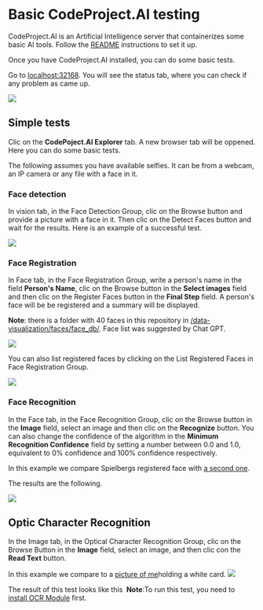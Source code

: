 # Basic CodeProject.AI testing

CodeProject.AI is an Artificial Intelligence server that containerizes some basic AI tools. Follow the [README](https://github.com/hugoescalpelo/data-visualization/blob/main/README.md) instructions to set it up.

Once you have CodeProject.AI installed, you can do some basic tests. 

Go to [localhost:32168](http://localhost:32168/). You will see the status tab, where you can check if any problem as came up.

![](https://github.com/hugoescalpelo/data-visualization/blob/main/Images/Screenshot%20from%202023-10-07%2020-33-48.png?raw=true)

## Simple tests

Clic on the **CodePoject.AI Explorer** tab. A new browser tab will be oppened. Here you can do some basic tests. 

The following assumes you have available selfies. It can be from a webcam, an IP camera or any file with a face in it.

### Face detection

In vision tab, in the Face Detection Group, clic on the Browse button and provide a picture with a face in it. Then clic on the Detect Faces button and wait for the results. Here is an example of a successful test.

![](https://github.com/hugoescalpelo/data-visualization/blob/main/Images/Screenshot%20from%202023-10-07%2020-42-29.png?raw=true)

### Face Registration

In Face tab, in the Face Registration Group, write a person's name in the field **Person's Name**, clic on the Browse button in the **Select images** field and then clic on the Register Faces button in the **Final Step** field. A person's face will be be registered and a summary will be displayed.

**Note**: there is a folder with 40 faces in this repository in [/data-visualization/faces/face_db/](). Face list was suggested by Chat GPT.

![](https://github.com/hugoescalpelo/data-visualization/blob/main/Images/Screenshot%20from%202023-10-10%2015-54-07.png?raw=true)

You can also list registered faces by clicking on the List Registered Faces in Face Registration Group.

![](https://github.com/hugoescalpelo/data-visualization/blob/main/Images/Screenshot%20from%202023-10-10%2016-00-17.png?raw=true)

### Face Recognition

In the Face tab, in the Face Recognition Group, clic on the Browse button in the **Image** field, select an image and then clic on the **Recognize** button. You can also change the confidence of the algorithm in the **Minimum Recognition Confidence** field by setting a number between 0.0 and 1.0, equivalent to 0% confidence and 100% confidence respectively.

In this example we compare Spielbergs registered face with [a second one](https://github.com/hugoescalpelo/data-visualization/blob/main/faces/test_faces/spielberg2.png).

The results are the following.

![](https://github.com/hugoescalpelo/data-visualization/blob/main/Images/Screenshot%20from%202023-10-10%2017-51-23.png?raw=true)

## Optic Character Recognition

In the Image tab, in the Optical Character Recognition Group, clic on the Browse Button in the **Image** field, select an image, and then clic con the **Read Text** button. 

In this example we compare to a [picture of me](hhttps://github.com/hugoescalpelo/data-visualization/blob/main/faces/test_faces/hugo2.jpg?raw=true)holding a white card.
![](https://github.com/hugoescalpelo/data-visualization/blob/main/faces/test_faces/hugo2.jpg?raw=true)

The result of this test looks like this
![]()
**Note**:To run this test, you need to [install OCR Module](https://github.com/hugoescalpelo/data-visualization/blob/main/CodeProject.AI/ocr-settings.md) first.
